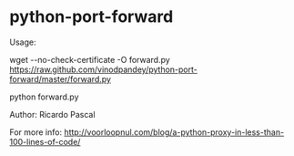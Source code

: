 python-port-forward
===================

Usage: 

wget --no-check-certificate -O forward.py https://raw.github.com/vinodpandey/python-port-forward/master/forward.py

python forward.py 


Author: Ricardo Pascal 

For more info:
http://voorloopnul.com/blog/a-python-proxy-in-less-than-100-lines-of-code/
